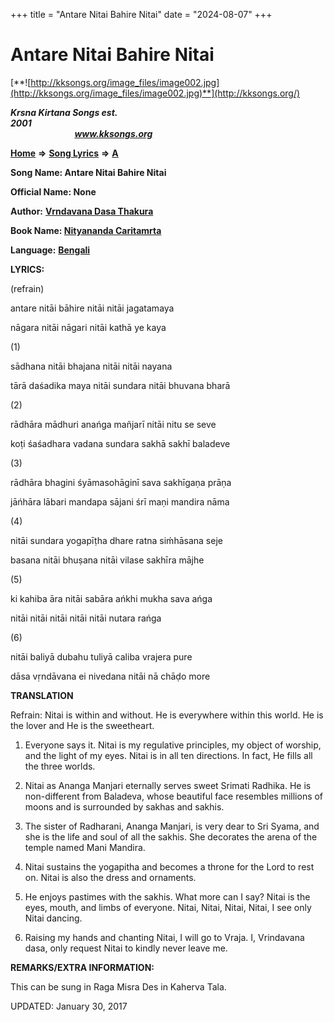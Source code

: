 +++
title = "Antare Nitai Bahire Nitai"
date = "2024-08-07"
+++

# Antare Nitai Bahire Nitai
[**![http://kksongs.org/image_files/image002.jpg](http://kksongs.org/image_files/image002.jpg)**](http://kksongs.org/)

**_Krsna Kirtana Songs est. 2001_**                                                                                                                                                 **_www.kksongs.org_**

**[Home](http://kksongs.org/)** **⇒** **[Song Lyrics](http://kksongs.org/lyrics.html)** **⇒** **[A](http://kksongs.org/songs/song_a.html)**

**Song Name: Antare Nitai Bahire Nitai**

**Official Name: None**

**Author:** [**Vrndavana Dasa Thakura**](http://kksongs.org/authors/list/vrndavana.html)

**Book Name: [Nityananda Caritamrta](http://kksongs.org/authors/literature/nityananda_caritamrta.html)**

**Language:** [**Bengali**](http://kksongs.org/language/list/bengali.html)

**LYRICS:**

(refrain)

antare nitāi bāhire nitāi nitāi jagatamaya

nāgara nitāi nāgari nitāi kathā ye kaya

(1)

sādhana nitāi bhajana nitāi nitāi nayana

tārā daśadika maya nitāi sundara nitāi bhuvana bharā

(2)

rādhāra mādhuri anańga mañjarī nitāi nitu se seve

koṭi śaśadhara vadana sundara sakhā sakhī baladeve

(3)

rādhāra bhagini śyāmasohāginī sava sakhīgaṇa prāṇa

jāńhāra lābari mandapa sājani śrī maṇi mandira nāma

(4)

nitāi sundara yogapīṭha dhare ratna siḿhāsana seje

basana nitāi bhuṣana nitāi vilase sakhīra mājhe

(5)

ki kahiba āra nitāi sabāra ańkhi mukha sava ańga

nitāi nitāi nitāi nitāi nitāi nutara rańga

(6)

nitāi baliyā dubahu tuliyā caliba vrajera pure

dāsa vṛndāvana ei nivedana nitāi nā chāḍo more

**TRANSLATION**

Refrain: Nitai is within and without. He is everywhere within this world. He is the lover and He is the sweetheart.

1) Everyone says it. Nitai is my regulative principles, my object of worship, and the light of my eyes. Nitai is in all ten directions. In fact, He fills all the three worlds.

2) Nitai as Ananga Manjari eternally serves sweet Srimati Radhika. He is non-different from Baladeva, whose beautiful face resembles millions of moons and is surrounded by sakhas and sakhis.

3) The sister of Radharani, Ananga Manjari, is very dear to Sri Syama, and she is the life and soul of all the sakhis. She decorates the arena of the temple named Mani Mandira.

4) Nitai sustains the yogapitha and becomes a throne for the Lord to rest on. Nitai is also the dress and ornaments.

5) He enjoys pastimes with the sakhis. What more can I say? Nitai is the eyes, mouth, and limbs of everyone. Nitai, Nitai, Nitai, Nitai, I see only Nitai dancing.

6) Raising my hands and chanting Nitai, I will go to Vraja. I, Vrindavana dasa, only request Nitai to kindly never leave me.

**REMARKS/EXTRA INFORMATION:**

This can be sung in Raga Misra Des in Kaherva Tala.

UPDATED: January 30, 2017